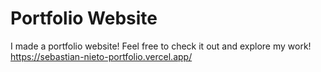 # Portfolio Website

I made a portfolio website!
Feel free to check it out and explore my work!
https://sebastian-nieto-portfolio.vercel.app/
